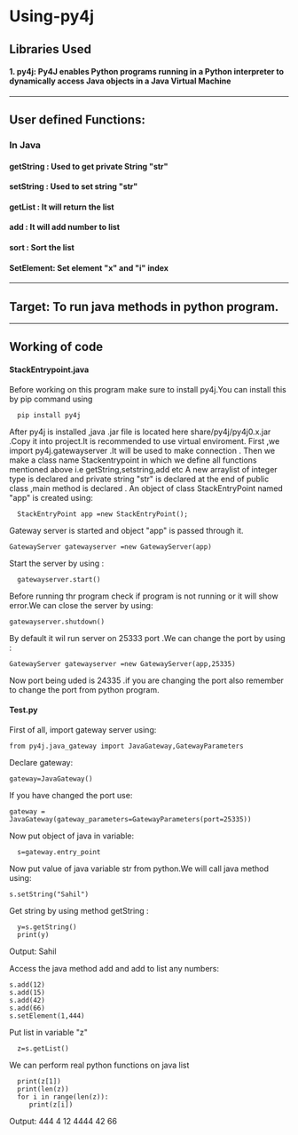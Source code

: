 # Using-py4j
## Libraries Used
#### 1. py4j:    Py4J enables Python programs running in a Python interpreter to dynamically access Java objects in a Java Virtual Machine
_________________________________________________________________________________________________________

## User defined Functions:
### In Java
#### getString :  Used to get private String "str"
#### setString :  Used to set string "str"
#### getList   :  It will return the list
#### add       :  It will add number to list 
#### sort      :  Sort the list
#### SetElement: Set element "x" and "i" index
________________________________________________________________________________________________________

## Target: To run java methods in python program. 
_________________________________________________________________________________________________________
## Working of code
#### StackEntrypoint.java
Before working on this program make sure to install py4j.You can install this by pip command using 

      pip install py4j
  
  After py4j is installed ,java .jar file is located here share/py4j/py4j0.x.jar .Copy it into project.It is recommended to use virtual enviroment.
  First ,we import py4j.gatewayserver .It will be used to make connection .
  Then we make a class name Stackentrypoint in which we define all functions mentioned above i.e getString,setstring,add etc
  A new arraylist of integer type is declared and private string "str" is declared
  at the end of public class ,main method is declared .
  An object of class StackEntryPoint named "app"  is created  using:
  
      StackEntryPoint app =new StackEntryPoint();
 Gateway server is started and object "app" is passed through it.
 
    GatewayServer gatewayserver =new GatewayServer(app)
    
  Start the server by using :
  
      gatewayserver.start()
      
 Before running thr program check if program is not running or it will show error.We can close the server by using:
 
    gatewayserver.shutdown()
    
  By default it wil run server on 25333 port .We can change the port by using :
  
    GatewayServer gatewayserver =new GatewayServer(app,25335)
    
  Now port being uded is 24335 .if you are changing the port also remember to change the port from python program.
  
 #### Test.py
 
First of all, import gateway server using: 

    from py4j.java_gateway import JavaGateway,GatewayParameters

Declare gateway:

    gateway=JavaGateway()
    
If you have changed the port use:

    gateway = JavaGateway(gateway_parameters=GatewayParameters(port=25335))
    
Now put object of java in variable:

      s=gateway.entry_point
   
Now put value of java variable str from python.We will call java method using:

    s.setString("Sahil")
Get string by using method getString :

      y=s.getString()
      print(y)   

Output:  Sahil

Access the java method add and add to list any numbers:

    s.add(12)
    s.add(15)
    s.add(42)
    s.add(66)  
    s.setElement(1,444)
 Put list in variable "z"
 
      z=s.getList()
 We can perform real python functions on java list 
 
      print(z[1])
      print(len(z))  
      for i in range(len(z)):   
         print(z[i])
         
Output:  444
         4
         12
         4444
         42
         66
 
